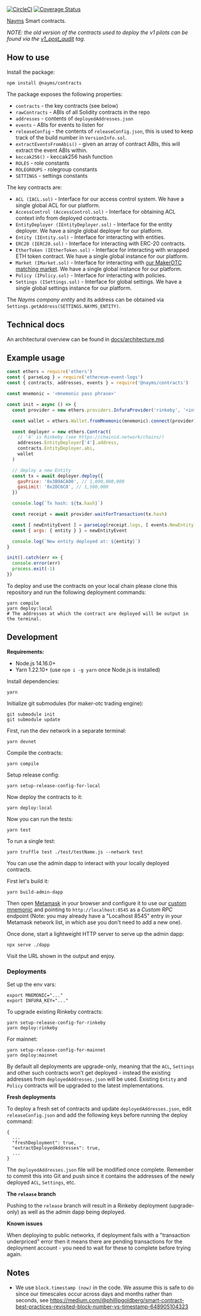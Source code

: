 [![CircleCI](https://circleci.com/gh/nayms/contracts/tree/master.svg?style=svg)](https://circleci.com/gh/nayms/contracts/tree/master) [![Coverage Status](https://coveralls.io/repos/github/nayms/contracts/badge.svg?branch=master)](https://coveralls.io/github/nayms/contracts?branch=master)

[Nayms](https://nayms.io) Smart contracts.

_NOTE: the old version of the contracts used to deploy the v1 pilots can be found via the [v1_post_audit](https://github.com/nayms/contracts/tree/v1_post_audit) tag_.


## How to use

Install the package:

```
npm install @nayms/contracts
```

The package exposes the following properties:

* `contracts` - the key contracts (see below)
* `rawContracts` - ABIs of all Solidity contracts in the repo
* `addresses` - contents of `deployedAddresses.json`
* `events` - ABIs for events to listen for
* `releaseConfig` - the contents of `releaseConfig.json`, this is used to keep track of the build number in `VersionInfo.sol`.
* `extractEventsFromAbis()` - given an array of contract ABIs, this will extract the event ABIs within.
* `keccak256()` - keccak256 hash function
* `ROLES` - role constants
* `ROLEGROUPS` - rolegroup constants
* `SETTINGS` - settings constants

The key contracts are:

* `ACL (IACL.sol)` - Interface for our access control system. We have a single global ACL for our platform.
* `AccessControl (AccessControl.sol)` - Interface for obtaining ACL context info from deployed contracts.
* `EntityDeployer (IEntityDeployer.sol)` - Interface for the entity deployer. We have a single global deployer for our platform.
* `Entity (IEntity.sol)` - Interface for interacting with entities.
* `ERC20 (IERC20.sol)` - Interface for interacting with ERC-20 contracts.
* `EtherToken (IEtherToken.sol)` - Interface for interacting with wrapped ETH token contract. We have a single global instance for our platform.
* `Market (IMarket.sol)` - Interface for interacting with [our MakerOTC matching market](https://github.com/nayms/maker-otc). We have a single global instance for our platform.
* `Policy (IPolicy.sol)` - Interface for interacting with policies.
* `Settings (ISettings.sol)` - Interface for global settings. We have a single global settings instance for our platform.

The _Nayms company entity_ and its address can be obtained via `Settings.getAddress(SETTINGS.NAYMS_ENTITY)`.

## Technical docs

An architectural overview can be found in [docs/architecture.md](docs/architecture.md).

## Example usage

```js
const ethers = require('ethers')
const { parseLog } = require('ethereum-event-logs')
const { contracts, addresses, events } = require('@nayms/contracts')

const mnemonic = '<mnemonic pass phrase>'

const init = async () => {
  const provider = new ethers.providers.InfuraProvider('rinkeby', '<infura token>')

  const wallet = ethers.Wallet.fromMnemonic(mnemonic).connect(provider)

  const deployer = new ethers.Contract(
    // '4' is Rinkeby (see https://chainid.network/chains/)
    addresses.EntityDeployer['4'].address,
    contracts.EntityDeployer.abi,
    wallet
  )

  // deploy a new Entity
  const tx = await deployer.deploy({
    gasPrice: '0x3B9ACA00', // 1,000,000,000
    gasLimit: '0x2DC6C0', // 1,500,000
  })

  console.log(`Tx hash: ${tx.hash}`)

  const receipt = await provider.waitForTransaction(tx.hash)

  const [ newEntityEvent ] = parseLog(receipt.logs, [ events.NewEntity ])
  const { args: { entity } } = newEntityEvent

  console.log(`New entity deployed at: ${entity}`)
}

init().catch(err => {
  console.error(err)
  process.exit(-1)
})
```

To deploy and use the contracts on your local chain please clone this repository and run the following deployment commands:

```shell
yarn compile
yarn deploy:local
# The addresses at which the contract are deployed will be output in the terminal.
```
## Development

**Requirements:**

* Node.js 14.16.0+
* Yarn 1.22.10+ (use `npm i -g yarn` once Node.js is installed)

Install dependencies:

```shell
yarn
```

Initialize git submodules (for maker-otc trading engine):

```shell
git submodule init
git submodule update
```

First, run the dev network in a separate terminal:

```shell
yarn devnet
```

Compile the contracts:

```shell
yarn compile
```

Setup release config:

```shell
yarn setup-release-config-for-local
```

Now deploy the contracts to it:

```shell
yarn deploy:local
```

Now you can run the tests:

```shell
yarn test
```

To run a single test:

```shell
yarn truffle test ./test/testName.js --network test
```

You can use the admin dapp to interact with your locally deployed contracts. 

First let's build it:

```shell
yarn build-admin-dapp
```

Then open [Metamask](https://metamask.io/) in your browser and configure it to use our [custom mnemonic](https://github.com/nayms/contracts/blob/master/package.json#L21) and pointing to `http://localhost:8545` as a _Custom RPC_ endpoint (Note: you may already have a "Localhost 8545" entry in your Metamask network list, in which ase you don't need to add a new one).

Once done, start a lightweight HTTP server to serve up the admin dapp:

```shell
npx serve ./dapp
```

Visit the URL shown in the output and enjoy.

### Deployments


Set up the env vars:

```shell
export MNEMONIC="..."
export INFURA_KEY="..."
```

To upgrade existing Rinkeby contracts:

```shell
yarn setup-release-config-for-rinkeby
yarn deploy:rinkeby
```

For mainnet:

```shell
yarn setup-release-config-for-mainnet
yarn deploy:mainnet
```

By default all deployments are upgrade-only, meaning that the `ACL`, `Settings` and other such contracts won't get deployed - instead the existing addresses from `deployedAddresses.json` will be used. Existing `Entity` and `Policy` contracts will be upgraded to the latest implementations.

**Fresh deployments**

To deploy a fresh set of contracts and update `deployedAddresses.json`, edit `releaseConfig.json` and add the following keys before running the deploy command:

```shell
{
  ...
  "freshDeployment": true,
  "extractDeployedAddresses": true,
  ...
}
```

The `deployedAddresses.json` file will be modified once complete. Remember to commit this into Git and push since it contains the addresses of the newly deployed `ACL`, `Settings`, etc.

**The `release` branch**

Pushing to the `release` branch will result in a Rinkeby deployment (upgrade-only) as well as the admin dapp being deployed.

**Known issues**

When deploying to public networks, if deployment fails with a "transaction underpriced" error then it means there are pending transactions for the deployment account - you need to wait for these to complete before trying again.



## Notes

* We use `block.timestamp (now)` in the code. We assume this is safe to do since our timescales occur across days and months rather than seconds, see https://medium.com/@phillipgoldberg/smart-contract-best-practices-revisited-block-number-vs-timestamp-648905104323
